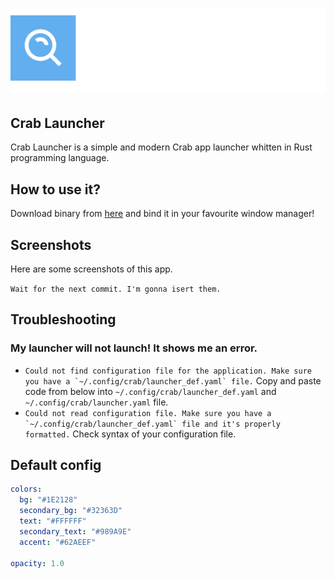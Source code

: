 # ![Logo](https://raw.githubusercontent.com/crab-wm/launcher/main/.github/assets/crab_launcher_big.svg)

## Crab Launcher
Crab Launcher is a simple and modern Crab app launcher whitten in Rust programming language.

## How to use it?
Download binary from [here](https://github.com/crab-wm/launcher/releases) and bind it in your favourite window manager!

## Screenshots
Here are some screenshots of this app.

`Wait for the next commit. I'm gonna isert them.`

## Troubleshooting
### My launcher will not launch! It shows me an error.
- ```Could not find configuration file for the application. Make sure you have a `~/.config/crab/launcher_def.yaml` file.```
Copy and paste code from below into `~/.config/crab/launcher_def.yaml` and `~/.config/crab/launcher.yaml` file.
- ```Could not read configuration file. Make sure you have a `~/.config/crab/launcher_def.yaml` file and it's properly formatted.```
Check syntax of your configuration file.

## Default config
```yaml
colors:
  bg: "#1E2128"
  secondary_bg: "#32363D"
  text: "#FFFFFF"
  secondary_text: "#989A9E"
  accent: "#62AEEF"

opacity: 1.0
```
